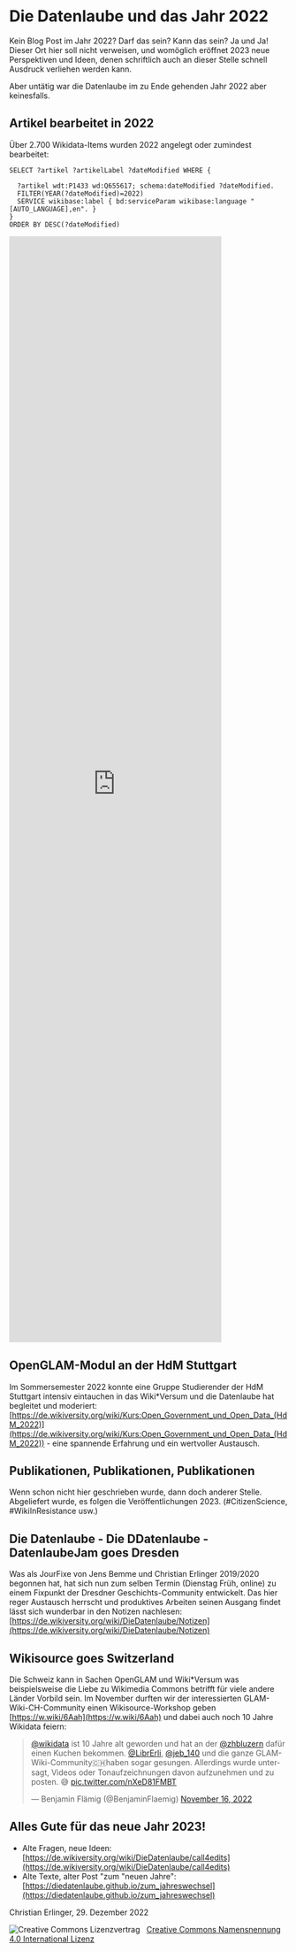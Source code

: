 # Die Datenlaube und das Jahr 2022

Kein Blog Post im Jahr 2022? Darf das sein? Kann das sein? Ja und Ja! Dieser Ort hier soll nicht verweisen, und womöglich eröffnet 2023 neue Perspektiven und Ideen, denen schriftlich auch an dieser Stelle schnell Ausdruck verliehen werden kann. 

Aber untätig war die Datenlaube im zu Ende gehenden Jahr 2022 aber keinesfalls. 

## Artikel bearbeitet in 2022

Über 2.700 Wikidata-Items wurden 2022 angelegt oder zumindest bearbeitet:

<!-- https://w.wiki/6Aad -->
```sparql
SELECT ?artikel ?artikelLabel ?dateModified WHERE {

  ?artikel wdt:P1433 wd:Q655617; schema:dateModified ?dateModified.
  FILTER(YEAR(?dateModified)=2022)
  SERVICE wikibase:label { bd:serviceParam wikibase:language "[AUTO_LANGUAGE],en". }
}
ORDER BY DESC(?dateModified)
```
<iframe style="width: 40vw; height: 50vh; border: none;" src="https://query.wikidata.org/embed.html#SELECT%20%3Fartikel%20%3FartikelLabel%20%3FdateModified%20WHERE%20%7B%0A%0A%20%20%3Fartikel%20wdt%3AP1433%20wd%3AQ655617%3B%20schema%3AdateModified%20%3FdateModified.%0A%20%20FILTER(YEAR(%3FdateModified)%3D2022)%0A%20%20SERVICE%20wikibase%3Alabel%20%7B%20bd%3AserviceParam%20wikibase%3Alanguage%20%22%5BAUTO_LANGUAGE%5D%2Cen%22.%20%7D%0A%7D%0AORDER%20BY%20DESC(%3FdateModified)" referrerpolicy="origin" sandbox="allow-scripts allow-same-origin allow-popups"></iframe>

## OpenGLAM-Modul an der HdM Stuttgart
Im Sommersemester 2022 konnte eine Gruppe Studierender der HdM Stuttgart intensiv eintauchen in das Wiki\*Versum und die Datenlaube hat begleitet und moderiert: [https://de.wikiversity.org/wiki/Kurs:Open_Government_und_Open_Data_(HdM_2022)](https://de.wikiversity.org/wiki/Kurs:Open_Government_und_Open_Data_(HdM_2022)) - eine spannende Erfahrung und ein wertvoller Austausch.

## Publikationen, Publikationen, Publikationen
Wenn schon nicht hier geschrieben wurde, dann doch anderer Stelle. Abgeliefert wurde, es folgen die Veröffentlichungen 2023. (#CitizenScience, \#WikiInResistance usw.) 

## Die Datenlaube - Die DDatenlaube - DatenlaubeJam goes Dresden
Was als JourFixe von Jens Bemme und Christian Erlinger 2019/2020 begonnen hat, hat sich nun zum selben Termin (Dienstag Früh, online) zu einem Fixpunkt der Dresdner Geschichts-Community entwickelt. Das hier reger Austausch herrscht und produktives Arbeiten seinen Ausgang findet lässt sich wunderbar in den Notizen nachlesen: [https://de.wikiversity.org/wiki/DieDatenlaube/Notizen](https://de.wikiversity.org/wiki/DieDatenlaube/Notizen)

## Wikisource goes Switzerland
Die Schweiz kann in Sachen OpenGLAM und Wiki\*Versum was beispielsweise die Liebe zu Wikimedia Commons betrifft für viele andere Länder Vorbild sein. Im November durften wir der interessierten GLAM-Wiki-CH-Community einen Wikisource-Workshop geben [https://w.wiki/6Aah](https://w.wiki/6Aah) und dabei auch noch 10 Jahre Wikidata feiern:

<blockquote class="twitter-tweet"><p lang="de" dir="ltr"><a href="https://twitter.com/wikidata?ref_src=twsrc%5Etfw">@wikidata</a> ist 10 Jahre alt geworden und hat an der <a href="https://twitter.com/zhbluzern?ref_src=twsrc%5Etfw">@zhbluzern</a> dafür einen Kuchen bekommen. <a href="https://twitter.com/LibrErli?ref_src=twsrc%5Etfw">@LibrErli</a>, <a href="https://twitter.com/jeb_140?ref_src=twsrc%5Etfw">@jeb_140</a> und die ganze GLAM-Wiki-Community🇨🇭haben sogar gesungen. Allerdings wurde untersagt, Videos oder Tonaufzeichnungen davon aufzunehmen und zu posten. 😅 <a href="https://t.co/nXeD81FMBT">pic.twitter.com/nXeD81FMBT</a></p>&mdash; Benjamin Flämig (@BenjaminFlaemig) <a href="https://twitter.com/BenjaminFlaemig/status/1592948118001446914?ref_src=twsrc%5Etfw">November 16, 2022</a></blockquote> <script async src="https://platform.twitter.com/widgets.js" charset="utf-8"></script>

## Alles Gute für das neue Jahr 2023!

* Alte Fragen, neue Ideen: [https://de.wikiversity.org/wiki/DieDatenlaube/call4edits](https://de.wikiversity.org/wiki/DieDatenlaube/call4edits)
* Alte Texte, alter Post "zum "neuen Jahre": [https://diedatenlaube.github.io/zum_jahreswechsel](https://diedatenlaube.github.io/zum_jahreswechsel)

<p>Christian Erlinger, 29. Dezember 2022</p>
<img alt="Creative Commons Lizenzvertrag" style="border-width:0" src="https://i.creativecommons.org/l/by/4.0/80x15.png" />&nbsp;&nbsp;&nbsp;<a rel="license" href="http://creativecommons.org/licenses/by/4.0/">Creative Commons Namensnennung 4.0 International Lizenz</a> <a rel="license" href="http://creativecommons.org/licenses/by/4.0/"><script src="https://hypothes.is/embed.js" async></script></a>
